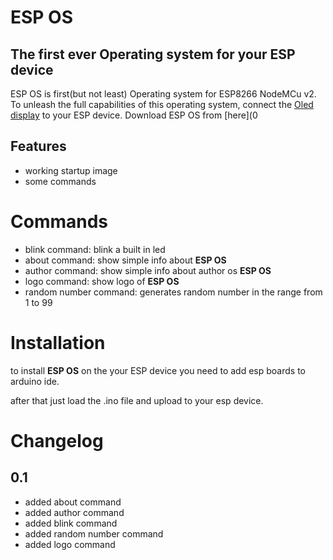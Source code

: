 # ESP OS
## The first ever Operating system for your ESP device

ESP OS is first(but not least) Operating system for ESP8266 NodeMCu v2.
To unleash the full capabilities of this operating system, connect the [Oled display](https://abc-rc.pl/pl/products/wyswietlacz-oled-0-96-128x64-na-i2c-ssd1306-bialy-12052.html) to your ESP device.
Download ESP OS from [here](0
## Features

- working startup image
- some commands

# Commands
- blink command: blink a built in led
- about command: show simple info about **ESP OS**
- author command: show simple info about author os **ESP OS**
- logo command: show logo of **ESP OS**
- random number command: generates random number in the range from 1 to 99

# Installation
to install **ESP OS** on the your ESP device you need to add esp boards to arduino ide.

after that just load the .ino file and upload to your esp device.

# Changelog 
## 0.1
- added about command
- added author command
- added blink command
- added random number command
- added logo command
